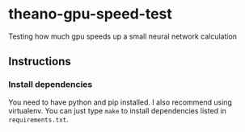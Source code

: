 # theano-gpu-speed-test
Testing how much gpu speeds up a small neural network calculation

## Instructions

### Install dependencies

You need to have python and pip installed. I also recommend using virtualenv. You can just type `make` to install dependencies listed in `requirements.txt`.
